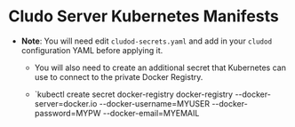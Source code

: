 # Cludo Server Kubernetes Manifests

* **Note**: You will need edit `cludod-secrets.yaml` and add in your `cludod` configuration YAML before applying it.
  * You will also need to create an additional secret that Kubernetes can use to connect to the private Docker Registry.

  * `kubectl create secret docker-registry docker-registry --docker-server=docker.io --docker-username=MYUSER --docker-password=MYPW --docker-email=MYEMAIL
